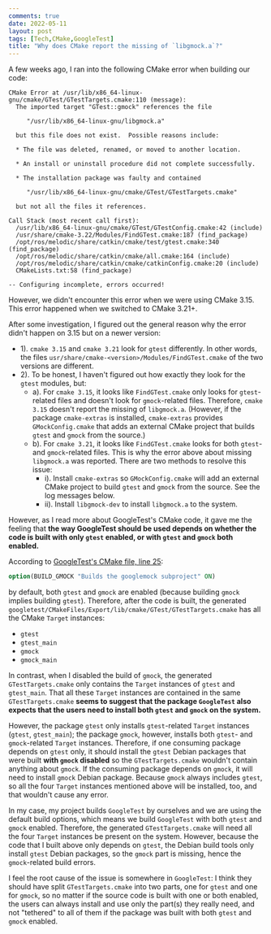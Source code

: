 ```yaml
---
comments: true
date: 2022-05-11
layout: post
tags: [Tech,CMake,GoogleTest]
title: "Why does CMake report the missing of `libgmock.a`?"
---
```


A few weeks ago, I ran into the following CMake error when building our code:

```
CMake Error at /usr/lib/x86_64-linux-gnu/cmake/GTest/GTestTargets.cmake:110 (message):
  The imported target "GTest::gmock" references the file

     "/usr/lib/x86_64-linux-gnu/libgmock.a"

  but this file does not exist.  Possible reasons include:

  * The file was deleted, renamed, or moved to another location.

  * An install or uninstall procedure did not complete successfully.

  * The installation package was faulty and contained

     "/usr/lib/x86_64-linux-gnu/cmake/GTest/GTestTargets.cmake"

  but not all the files it references.

Call Stack (most recent call first):
  /usr/lib/x86_64-linux-gnu/cmake/GTest/GTestConfig.cmake:42 (include)
  /usr/share/cmake-3.22/Modules/FindGTest.cmake:187 (find_package)
  /opt/ros/melodic/share/catkin/cmake/test/gtest.cmake:340 (find_package)
  /opt/ros/melodic/share/catkin/cmake/all.cmake:164 (include)
  /opt/ros/melodic/share/catkin/cmake/catkinConfig.cmake:20 (include)
  CMakeLists.txt:58 (find_package)

-- Configuring incomplete, errors occurred!
```

However, we didn't encounter this error when we were using CMake 3.15. This error happened when we switched to CMake 3.21+.

After some investigation, I figured out the general reason why the error didn't happen on 3.15 but on a newer version:
- 1). `cmake 3.15` and `cmake 3.21` look for `gtest` differently. In other words, the files `usr/share/cmake-<version>/Modules/FindGTest.cmake` of the two versions are different.
- 2). To be honest, I haven't figured out how exactly they look for the `gtest` modules, but:
  - a). For `cmake 3.15`, it looks like `FindGTest.cmake` only looks for `gtest`-related files and doesn't look for `gmock`-related files. Therefore, `cmake 3.15` doesn't report the missing of `libgmock.a`. (However, if the package `cmake-extras` is installed, `cmake-extras` provides `GMockConfig.cmake` that adds an external CMake project that builds `gtest` and `gmock` from the source.)
  - b). For `cmake 3.21`, it looks like `FindGTest.cmake` looks for both `gtest`- and `gmock`-related files. This is why the error above about missing `libgmock.a` was reported. There are two methods to resolve this issue:
    - i). Install `cmake-extras` so `GMockConfig.cmake` will add an external CMake project to build `gtest` and `gmock` from the source. See the log messages below.
    - ii). Install `libgmock-dev` to install `libgmock.a` to the system.

However, as I read more about GoogleTest's CMake code, it gave me the feeling that **the way GoogleTest should be used depends on whether the code is built with only `gtest` enabled, or with `gtest` and `gmock` both enabled.**

According to [GoogleTest's CMake file, line 25](https://github.com/google/googletest/blob/release-1.11.0/CMakeLists.txt#L25):

```cmake
option(BUILD_GMOCK "Builds the googlemock subproject" ON)
```

by default, both `gtest` and `gmock` are enabled (because building `gmock` implies building `gtest`). Therefore, after the code is built, the generated `googletest/CMakeFiles/Export/lib/cmake/GTest/GTestTargets.cmake` has all the CMake `Target` instances:
- `gtest`
- `gtest_main`
- `gmock`
- `gmock_main`

In contrast, when I disabled the build of `gmock`, the generated `GTestTargets.cmake` only contains the `Target` instances of `gtest` and `gtest_main`. That all these `Target` instances are contained in the same `GTestTargets.cmake` **seems to suggest that the package `GoogleTest` also expects that the users need to install both `gtest` and `gmock` on the system.**

However, the package `gtest` only installs `gtest`-related `Target` instances (`gtest`, `gtest_main`); the package `gmock`, however, installs both `gtest`- and `gmock`-related `Target` instances. Therefore, if one consuming package depends on `gtest` only, it should install the `gtest` Debian packages that were built **with `gmock` disabled** so the `GTestTargets.cmake` wouldn't contain anything about `gmock`. If the consuming package depends on `gmock`, it will need to install `gmock` Debian package. Because `gmock` always includes `gtest`, so all the four `Target` instances mentioned above will be installed, too, and that wouldn't cause any error.

In my case, my project builds `GoogleTest` by ourselves and we are using the default build options, which means we build `GoogleTest` with both `gtest` and `gmock` enabled. Therefore, the generated `GTestTargets.cmake` will need all the four `Target` instances be present on the system. However, because the code that I built above only depends on `gtest`, the Debian build tools only install `gtest` Debian packages, so the `gmock` part is missing, hence the `gmock`-related build errors.

I feel the root cause of the issue is somewhere in `GoogleTest`: I think they should have split `GTestTargets.cmake` into two parts, one for `gtest` and one for `gmock`, so no matter if the source code is built with one or both enabled, the users can always install and use only the part(s) they really need, and not "tethered" to all of them if the package was built with both `gtest` and `gmock` enabled. 
